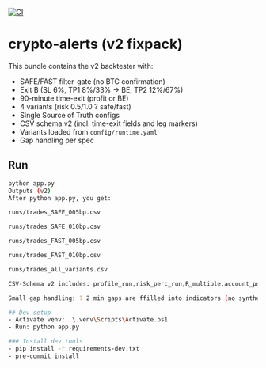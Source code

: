 [![CI](https://github.com/ArgjentKaba/TradingV3/actions/workflows/ci.yml/badge.svg)](https://github.com/ArgjentKaba/TradingV3/actions/workflows/ci.yml)

# crypto-alerts (v2 fixpack)

This bundle contains the v2 backtester with:
- SAFE/FAST filter-gate (no BTC confirmation)
- Exit B (SL 6%, TP1 8%/33% -> BE, TP2 12%/67%)
- 90-minute time-exit (profit or BE)
- 4 variants (risk 0.5/1.0 ? safe/fast)
- Single Source of Truth configs
- CSV schema v2 (incl. time-exit fields and leg markers)
- Variants loaded from `config/runtime.yaml`
- Gap handling per spec

## Run
```bash
python app.py
Outputs (v2)
After python app.py, you get:

runs/trades_SAFE_005bp.csv

runs/trades_SAFE_010bp.csv

runs/trades_FAST_005bp.csv

runs/trades_FAST_010bp.csv

runs/trades_all_variants.csv

CSV-Schema v2 includes: profile_run,risk_perc_run,R_multiple,account_pnl_*, equity_*,qty,notional_usd,time_limit_applied,unrealized_pct_at_90m,be_armed,leg,leg_fraction.

Small gap handling: ? 2 min gaps are ffilled into indicators (no synthetic bars/entries).

## Dev setup
- Activate venv: .\.venv\Scripts\Activate.ps1
- Run: python app.py

### Install dev tools
- pip install -r requirements-dev.txt
- pre-commit install
